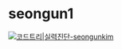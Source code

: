 # seongun1
[![코드트리|실력진단-seongunkim](https://banner.codetree.ai/v1/banner/seongunkim)](https://www.codetree.ai/profiles/seongunkim)
